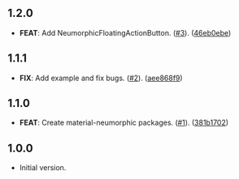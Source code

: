 ## 1.2.0

 - **FEAT**: Add NeumorphicFloatingActionButton. ([#3](https://github.com/gsmlg-dev/material-neumorphic/issues/3)). ([46eb0ebe](https://github.com/gsmlg-dev/material-neumorphic/commit/46eb0ebea3d64f1fa67f876b2c140e14dc1fdb02))

## 1.1.1

 - **FIX**: Add example and fix bugs. ([#2](https://github.com/gsmlg-dev/material-neumorphic/issues/2)). ([aee868f9](https://github.com/gsmlg-dev/material-neumorphic/commit/aee868f9c060db20e0fe03cd60574cf5dc523bb1))

## 1.1.0

 - **FEAT**: Create material-neumorphic packages. ([#1](https://github.com/gsmlg-dev/material-neumorphic/issues/1)). ([381b1702](https://github.com/gsmlg-dev/material-neumorphic/commit/381b17028aebdda43c47a3d381d7b3cf2559ed09))

## 1.0.0

- Initial version.
